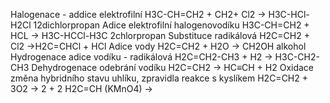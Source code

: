 Halogenace - addice elektrofilní
H3C-CH=CH2 + CH2+ Cl2 -> H3C-HCl-H2Cl 12dichlorpropan
Adice elektrofilní halogenovodíku H3C-CH=CH2 + HCL -> H3C-HCCl-H3C 2chlorpropan
Substituce radikálová H2C=CH2 + Cl2 ->H2C=CHCl + HCl
Adice vody H2C=CH2 + H2O -> CH2OH alkohol
Hydrogenace adice vodíku - radikálová H2C=CH2-CH3 + H2 -> H3C-CH2-CH3
Dehydrogenace odebrání vodíku H2C=CH2 -> HC≡CH + H2
Oxidace změna hybridního stavu uhlíku, zpravidla reakce s kyslíkem
H2C=CH2 + 3O2 -> 2 + 2
H2C=CH (KMnO4) ->
